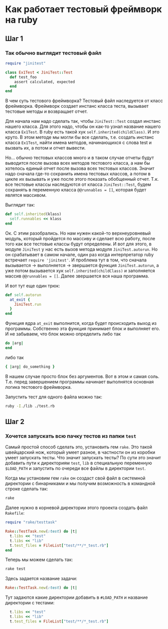 # Как работает тестовый фреймворк на ruby

## Шаг 1

### Так обычно выглядит тестовый файл

```ruby
require "jinitest"

class Ex1Test < JiniTest::Test
  def test_foo
    assert calculated, expected
  end
end
```

В чем суть тестового фреймворка?
Тестовый файл наследуется от класс фреймворка.
Фреймворк создает инстанс класса теста, вызывает тестовые методы и возвращает отчет.

Для начала нам надо сделать так, чтобы `JiniTest::Test` создал инстанс нашего класса.
Для этого надо, чтобы он как-то узнал название нашего класса `Ex1Test`.
В ruby есть такой хук `self.inherited(childClass)`.
И это круто.
В этом методе мы могли бы все сделать, т.е. создать инстанс класса `Ex1Test`, найти имена методов, начинающихся с слова test и вызвать их, а потом и отчет вывести.

Но... обычно тестовых классов много и в таком случае отчеты будут выводится после вызова всех методов тестового класса, а нам бы хотелось единый отчет после вызова всех тестовых классов. Значит надо сначала где-то сохранить имена тестовых классов, а потом в цикле их вызывать и уже после этого показать обобщенный отчет.
Т.к. все тестовые классы наследуются от класса `JiniTest::Test`, будем сохранять в переменную класса `@@runnables = []`, которая будет являтся массивом.

Выглядит так:
```ruby
def self.inherited(klass)
  self.runnables << klass
end
```

Ок. С этим разобрались. Но нам нужен какой-то верхнеуровневый модуль, который пройдется по массиву и сделает всю работу, после того как все тестовые классы будут определены.
И вот для этого, в модуле `JiniTest` у нас есть вызов метода модуля `JiniTest.autorun`.
Но он срабатывает в самом начале, один раз когда интерпретатор ruby встречает `require 'jinitest'`.
И проблема тут в том, что сначала вызывается -> выполняется -> звершается функция `JiniTest.autorun`, а уже потом вызывается хук `self.inherited(childClass)` и заполняется массив `@@runnables = []`. Далее звершается вся наша программа.

И вот тут еще один трюк:
```ruby
def self.autorun
  at_exit {
    JiniTest.run
  }
end
```

Функция ядра `at_exit` выполнится, когда будет происходить выход из программы. Собственно эта функция принимает блок и выполняет его.
И не забываем, что блок можно определить либо так
```ruby
do |arg|
end
```
либо так
```ruby
{ |arg| do_something }
```
В нашем случае просто блок без аргументов. Вот в этом и самая соль. T.е. перед завершением программы начинает выполнятся основная логика тестового фреймворка.

Запустить тест для одного файла можно так:
```bash
ruby -I./lib ./test.rb
```

## Шаг 2

### Хочется запускать всю пачку тестов из папки `test`

Самый простой способ сделать это, установить гем `rake`. Это такой швейцарский нож, который умеет разное, в частности он из коробки умеет запускать тесты.
Что значит запускать тесты? По сути это значит добавить пути к директориям `test`, `lib` в специальную переменную `$LOAD_PATH` и запустить по очереди все файлы в директории `test`.

Когда мы установим гем `rake` он создаст свой файл в системной директории с бинарниками и мы получим возможность в командной строке сделать так:

```bash
rake
```

Далее нужно в корневой директории этого проекта создать файл `Rakefile`:
```ruby
require "rake/testtask"

Rake::TestTask.new(:test) do |t|
  t.libs << "test"
  t.libs << "lib"
  t.test_files = FileList["test/**/*_test.rb"]
end
```

Теперь мы можем сделать так:
```bash
rake test
```

Здесь задается название задачи:
```ruby
Rake::TestTask.new(:test) do |t|
```

Тут задаются какие директории добавить в `#LOAD_PATH` и название директории с тестами:
```ruby
  t.libs << "test"
  t.libs << "lib"
  t.test_files = FileList["test/**/*_test.rb"]
```

